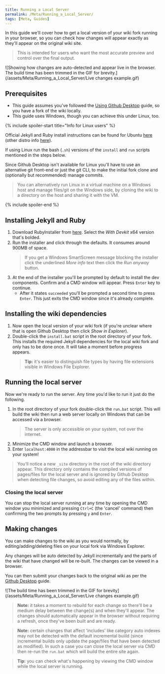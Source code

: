 ```yaml
---
title: Running a Local Server
permalink: /Meta/Running_a_Local_Server/
tags: [Meta, Guides]
---
```


In this guide we'll cover how to get a local version of your wiki fork running in your browser, so you can check how changes will appear exactly as they'll appear on the original wiki site.

> This is intended for users who want the most accurate preview and control over the final output.

![Showing how changes are auto-detected and appear live in the browser. The build time has been trimmed in the GIF for brevity.](/assets/Meta/Running_a_Local_Server/Live changes example.gif)

## Prerequisites

- This guide assumes you've followed the [Using Github Desktop](/Meta/Creating_Editing_Pages/Using_Github_Desktop) guide, so you have a fork of the wiki locally.
- This guide uses Windows, though you can achieve this under Linux, too.

{% include spoiler-start title="Info for Linux users" %}

Official Jekyll and Ruby install instructions can be found for Ubuntu [here](https://jekyllrb.com/docs/installation/ubuntu/) (other distro info [here](https://jekyllrb.com/docs/installation/other-linux/)).

If using Linux run the bash (`.sh`) versions of the `install` and `run` scripts mentioned in the steps below.

Since Github Desktop isn't available for Linux you'll have to use an alternative git front-end or just the git CLI, to make the initial fork clone and (optionally but recommended) manage commits.

> You can alternatively run Linux in a virtual machine on a Windows host and manage files/git on the Windows side, by cloning the wiki to a directory on the host and sharing it with the VM.

{% include spoiler-end %}

## Installing Jekyll and Ruby

1. Download RubyInstaller from [here](https://rubyinstaller.org/downloads/). Select the *With Devkit* x64 version that's bolded.
2. Run the installer and click through the defaults. It consumes around 900MB of space.
    > If you get a Windows SmartScreen message blocking the installer click the underlined *More info* text then click the *Run anyway* button.
3. At the end of the installer you'll be prompted by default to install the dev components. Confirm and a CMD window will appear. Press `Enter` key to continue.
    - After it states `succeeded` you'll be prompted a second time to press `Enter`. This just exits the CMD window since it's already complete.

## Installing the wiki dependencies

1. Now open the local version of your wiki fork (if you're unclear where that is open Github Desktop then click *Show in Explorer*).
2. Double-click the `install.bat` script in the root directory of your fork. This installs the required Jekyll dependencies for the local wiki fork and only has to be done once. It will take a moment before progress appears.
    > **Tip:** it's easier to distinguish file types by having file extensions visible in Windows File Explorer.

## Running the local server

Now we're ready to run the server. Any time you'd like to run it just do the following.

1. In the root directory of your fork double-click the `run.bat` script. This will build the wiki then run a web server locally on Windows that can be accessed via a browser.
    > The server is only accessible on your system, not over the internet.
2. Minimize the CMD window and launch a browser.
3. Enter `localhost:4000` in the addressbar to visit the local wiki running on your system!

> You'll notice a new `_site` directory in the root of the wiki directory appear. This directory only contains the compiled versions of pages/files for the local server and is ignored by Github Desktop when detecting file changes, so avoid editing any of the files within.

### Closing the local server

You can stop the local server running at any time by opening the CMD window you minimized and pressing `Ctrl+C` (the 'cancel' command) then confirming the two prompts by pressing `y` and `Enter`.

## Making changes

You can make changes to the wiki as you would normally, by editing/adding/deleting files on your local fork via Windows Explorer.

Any changes will be auto detected by Jekyll incrementally and the parts of the wiki that have changed will be re-built. The changes can be viewed in a browser.

You can then submit your changes back to the original wiki as per the [Github Desktop](/Meta/Creating_Editing_Pages/Using_Github_Desktop) guide.

![The build time has been trimmed in the GIF for brevity](/assets/Meta/Running_a_Local_Server/Live changes example.gif)

> **Note:** it takes a moment to rebuild for each change so there'll be a medium delay between the change(s) and when they'll appear. The changes should automatically appear in the browser without requiring a refresh, once they've been built and are ready.

> **Note:** certain changes that affect 'includes' like category auto indexes may not be detected with the default incremental buiild (since incremental builds only update the page/files that have been detected as modified). In such a case you can close the local server via CMD then re-run the `run.bat` which will build the entire site again.

> **Tip:** you can check what's happening by viewing the CMD window while the local server is running.

